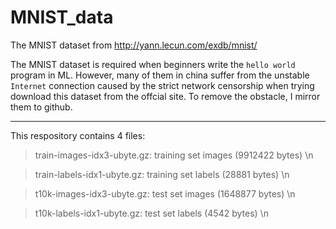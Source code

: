 # MNIST_data

The MNIST dataset from http://yann.lecun.com/exdb/mnist/

The MNIST dataset is required when beginners write the `hello world` program in ML. However, many of them in china suffer from the unstable `Internet` connection caused by the strict network censorship when trying download this dataset from the offcial site. To remove the obstacle, I mirror them to github.

--------
This respository contains 4 files:
> train-images-idx3-ubyte.gz:  training set images (9912422 bytes) \n

> train-labels-idx1-ubyte.gz:  training set labels (28881 bytes) \n

> t10k-images-idx3-ubyte.gz:   test set images (1648877 bytes) \n

> t10k-labels-idx1-ubyte.gz:   test set labels (4542 bytes) \n
